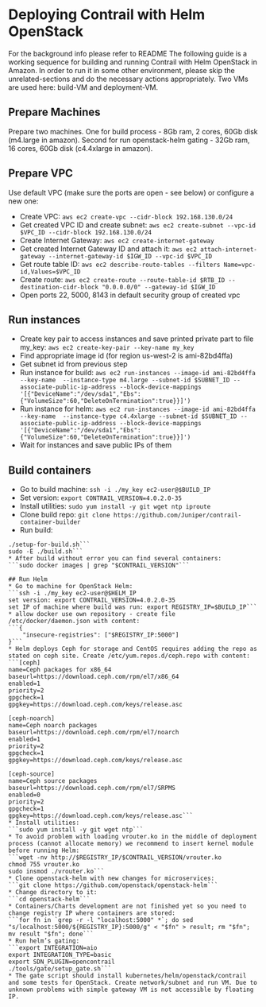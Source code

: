 # Deploying Contrail with Helm OpenStack

For the background info  please refer to README
The following guide is a working sequence for building and running Contrail with Helm OpenStack in Amazon. In order to run it in some other environment, please skip the unrelated-sections and do the necessary actions appropriately.
Two VMs are used here: build-VM and deployment-VM.

## Prepare Machines
 
Prepare two machines. One for build process - 8Gb ram, 2 cores, 60Gb disk (m4.large in amazon). Second for run openstack-helm gating - 32Gb ram, 16 cores, 60Gb disk (c4.4xlarge in amazon).

## Prepare VPC

Use default VPC (make sure the ports are open - see below) or configure a new one:
* Create VPC: 
```aws ec2 create-vpc --cidr-block 192.168.130.0/24```
* Get created VPC ID and create subnet: 
```aws ec2 create-subnet --vpc-id $VPC_ID --cidr-block 192.168.130.0/24```
* Create Internet Gateway: 
```aws ec2 create-internet-gateway```
* Get created Internet Gateway ID and attach it: 
```aws ec2 attach-internet-gateway --internet-gateway-id $IGW_ID --vpc-id $VPC_ID```
* Get route table ID: 
```aws ec2 describe-route-tables --filters Name=vpc-id,Values=$VPC_ID```
* Create route: 
```aws ec2 create-route --route-table-id $RTB_ID --destination-cidr-block "0.0.0.0/0" --gateway-id $IGW_ID```
* Open ports 22, 5000, 8143 in default security group of created vpc

## Run instances
* Create key pair to access instances and save printed private part to file my_key: 
```aws ec2 create-key-pair --key-name my_key```
* Find appropriate image id (for region us-west-2 is ami-82bd4ffa)
* Get subnet id from previous step
* Run instance for build: 
```aws ec2 run-instances --image-id ami-82bd4ffa --key-name  --instance-type m4.large --subnet-id $SUBNET_ID --associate-public-ip-address --block-device-mappings '[{"DeviceName":"/dev/sda1","Ebs":{"VolumeSize":60,"DeleteOnTermination":true}}]')```
* Run instance for helm: 
```aws ec2 run-instances --image-id ami-82bd4ffa --key-name  --instance-type c4.4xlarge --subnet-id $SUBNET_ID --associate-public-ip-address --block-device-mappings '[{"DeviceName":"/dev/sda1","Ebs":{"VolumeSize":60,"DeleteOnTermination":true}}]')```
* Wait for instances and save public IPs of them

## Build containers

* Go to build machine:
```ssh -i ./my_key ec2-user@$BUILD_IP```
* Set version: 
```export CONTRAIL_VERSION=4.0.2.0-35```
* Install utilities: 
```sudo yum install -y git wget ntp iproute```
* Clone build repo: 
```git clone https://github.com/Juniper/contrail-container-builder```
* Run build:
```cd docker-contrail-4/containers
./setup-for-build.sh```
sudo -E ./build.sh```
* After build without error you can find several containers: 
```sudo docker images | grep "$CONTRAIL_VERSION"```

## Run Helm
* Go to machine for OpenStack Helm:
```ssh -i ./my_key ec2-user@$HELM_IP
set version: export CONTRAIL_VERSION=4.0.2.0-35
set IP of machine where build was run: export REGISTRY_IP=$BUILD_IP```
* allow docker use own repository - create file /etc/docker/daemon.json with content:
```{
    "insecure-registries": ["$REGISTRY_IP:5000"]
}```
* Helm deploys Ceph for storage and CentOS requires adding the repo as stated on ceph site. Create /etc/yum.repos.d/ceph.repo with content:
```[ceph]
name=Ceph packages for x86_64
baseurl=https://download.ceph.com/rpm/el7/x86_64
enabled=1
priority=2
gpgcheck=1
gpgkey=https://download.ceph.com/keys/release.asc

[ceph-noarch]
name=Ceph noarch packages
baseurl=https://download.ceph.com/rpm/el7/noarch
enabled=1
priority=2
gpgcheck=1
gpgkey=https://download.ceph.com/keys/release.asc

[ceph-source]
name=Ceph source packages
baseurl=https://download.ceph.com/rpm/el7/SRPMS
enabled=0
priority=2
gpgcheck=1
gpgkey=https://download.ceph.com/keys/release.asc```
* Install utilities: 
```sudo yum install -y git wget ntp```
* To avoid problem with loading vrouter.ko in the middle of deployment process (cannot allocate memory) we recommend to insert kernel module before running Helm:
```wget -nv http://$REGISTRY_IP/$CONTRAIL_VERSION/vrouter.ko
chmod 755 vrouter.ko
sudo insmod ./vrouter.ko```
* Clone openstack-helm with new changes for microservices: 
```git clone https://github.com/openstack/openstack-helm```
* Change directory to it: 
```cd openstack-helm```
* Containers/Charts development are not finished yet so you need to change registry IP where containers are stored:
```for fn in `grep -r -l "localhost:5000" *`; do sed "s/localhost:5000/${REGISTRY_IP}:5000/g" < "$fn" > result; rm "$fn"; mv result "$fn"; done```
* Run helm’s gating:
```export INTEGRATION=aio
export INTEGRATION_TYPE=basic
export SDN_PLUGIN=opencontrail
./tools/gate/setup_gate.sh```
* The gate script should install kubernetes/helm/openstack/contrail and some tests for OpenStack. Create network/subnet and run VM. Due to unknown problems with simple gateway VM is not accessible by floating IP.
